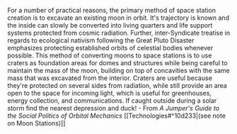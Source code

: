 For a number of practical reasons, the primary method of space station creation is to excavate an existing moon in orbit. It's trajectory is known and the inside can slowly be converted into living quarters and life support systems protected from cosmic radiation. Further, inter-Syndicate treatise in regards to ecological nativism following the Great Pluto Disaster emphasizes protecting established orbits of celestial bodies whenever possible. This method of converting moons to space stations is to use craters as foundation areas for domes and structures while being careful to maintain the mass of the moon, building on top of concavities with the same mass that was excavated from the interior. Craters are useful because they're protected on several sides from radiation, while still provide an area open to the space for incoming light, which is useful for greenhouses, energy collection, and communications. If caught outside during a solar storm find the nearest depression and duck! - From *A Jumper's Guide to the Social Politics of Orbital Mechanics* [[Technologies#^10d233|(see note on Moon Stations)]]
